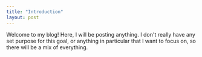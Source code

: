 ```yaml
---
title: "Introduction"
layout: post
---
```


Welcome to my blog! Here, I will be posting anything. I don't really have any set purpose for this goal, or anything in particular that I want to focus on, so there will be a mix of everything. 

